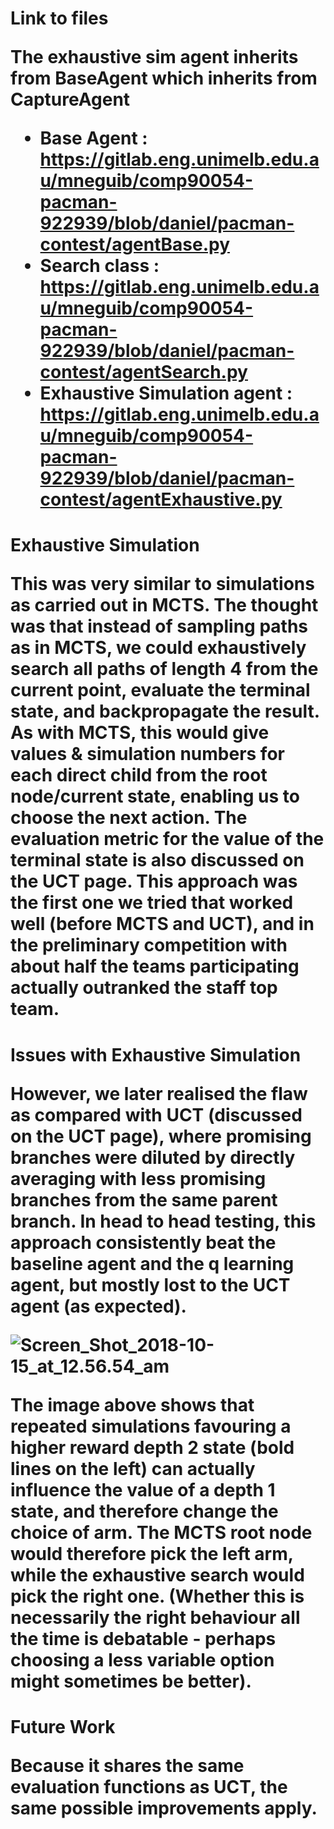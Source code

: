 <h1>Link to files

The exhaustive sim agent inherits from BaseAgent which inherits from CaptureAgent
- Base Agent : https://gitlab.eng.unimelb.edu.au/mneguib/comp90054-pacman-922939/blob/daniel/pacman-contest/agentBase.py
- Search class : https://gitlab.eng.unimelb.edu.au/mneguib/comp90054-pacman-922939/blob/daniel/pacman-contest/agentSearch.py
- Exhaustive Simulation agent : https://gitlab.eng.unimelb.edu.au/mneguib/comp90054-pacman-922939/blob/daniel/pacman-contest/agentExhaustive.py

<h1>Exhaustive Simulation

This was very similar to simulations as carried out in MCTS. The thought was that instead of sampling paths as in MCTS, we could exhaustively search all paths of length 4 from the current point, evaluate the terminal state, and backpropagate the result. As with MCTS, this would give values & simulation numbers for each direct child from the root node/current state, enabling us to choose the next action. The evaluation metric for the value of the terminal state is also discussed on the UCT page. This approach was the first one we tried that worked well (before MCTS and UCT), and in the preliminary competition with about half the teams participating actually outranked the staff top team. 

<h1>Issues with Exhaustive Simulation

However, we later realised the flaw as compared with UCT (discussed on the UCT page), where promising branches were diluted by directly averaging with less promising branches from the same parent branch. In head to head testing, this approach consistently beat the baseline agent and the q learning agent, but mostly lost to the UCT agent (as expected).

![Screen_Shot_2018-10-15_at_12.56.54_am](/uploads/1ad483b1c9f731d151ccd8b397c563d2/Screen_Shot_2018-10-15_at_12.56.54_am.png)

The image above shows that repeated simulations favouring a higher reward depth 2 state (bold lines on the left) can actually influence the value of a depth 1 state, and therefore change the choice of arm. The MCTS root node would therefore pick the left arm, while the exhaustive search would pick the right one. (Whether this is necessarily the right behaviour all the time is debatable - perhaps choosing a less variable option might sometimes be better).

<h1>Future Work

Because it shares the same evaluation functions as UCT, the same possible improvements apply.